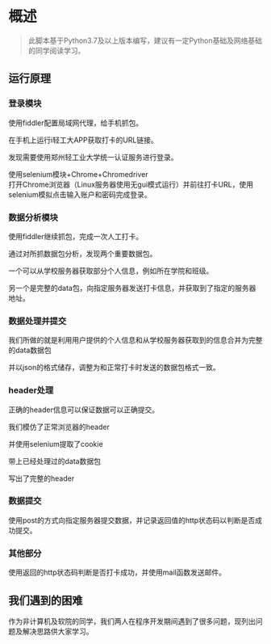 # 概述
> 此脚本基于Python3.7及以上版本编写，建议有一定Python基础及网络基础的同学阅读学习。

## 运行原理
### 登录模块
使用fiddler配置局域网代理，给手机抓包。  

在手机上运行i轻工大APP获取打卡的URL链接。  

发现需要使用郑州轻工业大学统一认证服务进行登录。  

使用selenium模块+Chrome+Chromedriver  
打开Chrome浏览器（Linux服务器使用无gui模式运行）并前往打卡URL，使用selenium模拟点击输入账户和密码完成登录。  
### 数据分析模块
使用fiddler继续抓包，完成一次人工打卡。

通过对所抓数据包分析，发现两个重要数据包。

一个可以从学校服务器获取部分个人信息，例如所在学院和班级。

另一个是完整的data包，向指定服务器发送打卡信息，并获取到了指定的服务器地址。
### 数据处理并提交
我们所做的就是利用用户提供的个人信息和从学校服务器获取到的信息合并为完整的data数据包  

并以json的格式储存，调整为和正常打卡时发送的数据包格式一致。
### header处理
正确的header信息可以保证数据可以正确提交。  

我们模仿了正常浏览器的header  

并使用selenium提取了cookie

带上已经处理过的data数据包

写出了完整的header
### 数据提交
使用post的方式向指定服务器提交数据，并记录返回值的http状态码以判断是否成功提交。
### 其他部分
使用返回的http状态码判断是否打卡成功，并使用mail函数发送邮件。

## 我们遇到的困难
作为非计算机及软院的同学，我们两人在程序开发期间遇到了很多问题，现列出问题及解决思路供大家学习。
